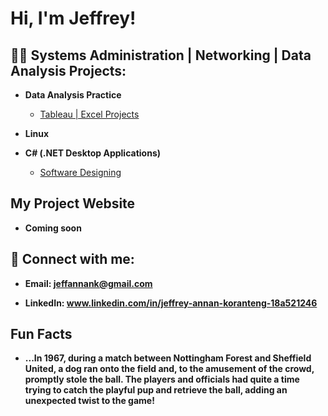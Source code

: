 <h1>Hi, I'm Jeffrey! </h1>

<h2>👨‍💻 Systems Administration | Networking | Data Analysis Projects:</h2>

- <b>Data Analysis Practice </b>
  - [Tableau | Excel Projects](https://github.com/berlongit/Data-Analysis/tree/main)

  
- <b>Linux</b>
 
  
 
 
- <b>C# (.NET Desktop Applications)</b>
  - [Software Designing](https://github.com/berlongit/.Net-Programming/tree/main)
  

  

<h2>My Project Website</h2>

- <b>Coming soon</b>

<h2> 🤳 Connect with me:</h2>

- <b>Email: jeffannank@gmail.com</b>

- <b>LinkedIn: www.linkedin.com/in/jeffrey-annan-koranteng-18a521246</b>

<h2>Fun Facts</h2>

- <b>...In 1967, during a match between Nottingham Forest and Sheffield United, a dog ran onto the field and, to the amusement of the crowd, promptly stole the ball. The players and officials had quite a time trying to catch the playful pup and retrieve the ball, adding an unexpected twist to the game!</b>





